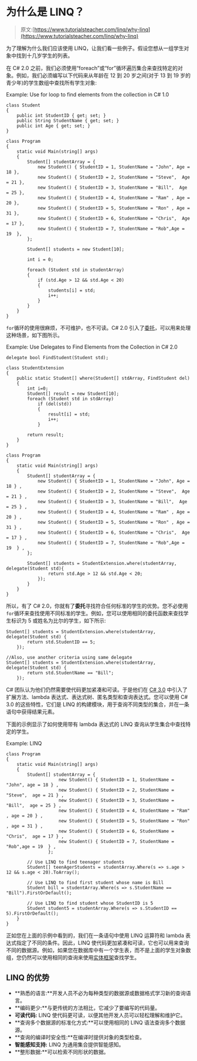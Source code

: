 # 为什么是 LINQ？

> 原文:[https://www.tutorialsteacher.com/linq/why-linq](https://www.tutorialsteacher.com/linq/why-linq)

为了理解为什么我们应该使用 LINQ，让我们看一些例子。假设您想从一组学生对象中找到十几岁学生的列表。

在 C# 2.0 之前，我们必须使用“foreach”或“for”循环遍历集合来查找特定的对象。例如，我们必须编写以下代码来从年龄在 12 到 20 岁之间(对于 13 到 19 岁的青少年)的学生数组中查找所有学生对象:

Example: Use for loop to find elements from the collection in C# 1.0

```
class Student
{
    public int StudentID { get; set; }
    public String StudentName { get; set; }
    public int Age { get; set; }
}

class Program
{
    static void Main(string[] args)
    {
        Student[] studentArray = { 
            new Student() { StudentID = 1, StudentName = "John", Age = 18 },
            new Student() { StudentID = 2, StudentName = "Steve",  Age = 21 },
            new Student() { StudentID = 3, StudentName = "Bill",  Age = 25 },
            new Student() { StudentID = 4, StudentName = "Ram" , Age = 20 },
            new Student() { StudentID = 5, StudentName = "Ron" , Age = 31 },
            new Student() { StudentID = 6, StudentName = "Chris",  Age = 17 },
            new Student() { StudentID = 7, StudentName = "Rob",Age = 19  },
        };

        Student[] students = new Student[10];

        int i = 0;

        foreach (Student std in studentArray)
        {
            if (std.Age > 12 && std.Age < 20)
            {
                students[i] = std;
                i++;
            }
        }
    }
}
```

`for`循环的使用很麻烦，不可维护，也不可读。C# 2.0 引入了[委托](/csharp/csharp-delegates)，可以用来处理这种场景，如下图所示。

Example: Use Delegates to Find Elements from the Collection in C# 2.0

```
delegate bool FindStudent(Student std);

class StudentExtension
{ 
    public static Student[] where(Student[] stdArray, FindStudent del)
    {
        int i=0;
        Student[] result = new Student[10];
        foreach (Student std in stdArray)
            if (del(std))
            {
                result[i] = std;
                i++;
            }

        return result;
    }
}

class Program
{
    static void Main(string[] args)
    {
        Student[] studentArray = { 
            new Student() { StudentID = 1, StudentName = "John", Age = 18 } ,
            new Student() { StudentID = 2, StudentName = "Steve",  Age = 21 } ,
            new Student() { StudentID = 3, StudentName = "Bill",  Age = 25 } ,
            new Student() { StudentID = 4, StudentName = "Ram" , Age = 20 } ,
            new Student() { StudentID = 5, StudentName = "Ron" , Age = 31 } ,
            new Student() { StudentID = 6, StudentName = "Chris",  Age = 17 } ,
            new Student() { StudentID = 7, StudentName = "Rob",Age = 19  } ,
        };

        Student[] students = StudentExtension.where(studentArray, delegate(Student std){
                return std.Age > 12 && std.Age < 20;
            });
        }
    }
}
```

所以，有了 C# 2.0，你就有了**委托**寻找符合任何标准的学生的优势。您不必使用 `for`循环来查找使用不同标准的学生。例如，您可以使用相同的委托函数来查找学生标识为 5 或姓名为比尔的学生，如下所示:

```
Student[] students = StudentExtension.where(studentArray, delegate(Student std) {
        return std.StudentID == 5;
    });

//Also, use another criteria using same delegate
Student[] students = StudentExtension.where(studentArray, delegate(Student std) {
        return std.StudentName == "Bill";
    });
```

C# 团队认为他们仍然需要使代码更加紧凑和可读。于是他们在 [C# 3.0](/csharp/csharp-version-history) 中引入了扩展方法、lambda 表达式、表达式树、匿名类型和查询表达式。您可以使用 C# 3.0 的这些特性，它们是 LINQ 的构建模块，用于查询不同类型的集合，并在一条语句中获得结果元素。

下面的示例显示了如何使用带有 lambda 表达式的 LINQ 查询从学生集合中查找特定的学生。

Example: LINQ

```
class Program
{
    static void Main(string[] args)
    {
        Student[] studentArray = { 
                    new Student() { StudentID = 1, StudentName = "John", age = 18 } ,
                    new Student() { StudentID = 2, StudentName = "Steve",  age = 21 } ,
                    new Student() { StudentID = 3, StudentName = "Bill",  age = 25 } ,
                    new Student() { StudentID = 4, StudentName = "Ram" , age = 20 } ,
                    new Student() { StudentID = 5, StudentName = "Ron" , age = 31 } ,
                    new Student() { StudentID = 6, StudentName = "Chris",  age = 17 } ,
                    new Student() { StudentID = 7, StudentName = "Rob",age = 19  } ,
                };

        // Use LINQ to find teenager students
        Student[] teenAgerStudents = studentArray.Where(s => s.age > 12 && s.age < 20).ToArray();

        // Use LINQ to find first student whose name is Bill 
        Student bill = studentArray.Where(s => s.StudentName == "Bill").FirstOrDefault();

        // Use LINQ to find student whose StudentID is 5
        Student student5 = studentArray.Where(s => s.StudentID == 5).FirstOrDefault();
    }
}
```

正如您在上面的示例中看到的，我们在一条语句中使用 LINQ 运算符和 lambda 表达式指定了不同的条件。因此，LINQ 使代码更加紧凑和可读，它也可以用来查询不同的数据源。例如，如果您在数据库中有一个学生表，而不是上面的学生对象数组，您仍然可以使用相同的查询来使用[实体框架](http://www.entityframeworktutorial.net "Entity Framework Tutorials")查找学生。

## LINQ 的优势

*   **熟悉的语言:**开发人员不必为每种类型的数据源或数据格式学习新的查询语言。
*   **编码更少:**与更传统的方法相比，它减少了要编写的代码量。
*   **可读代码:** LINQ 使代码更可读，以便其他开发人员可以轻松理解和维护它。
*   **查询多个数据源的标准化方式:**可以使用相同的 LINQ 语法查询多个数据源。
*   **查询的编译时安全性:**在编译时提供对象的类型检查。
*   **智能感知支持:** LINQ 为通用集合提供智能感知。
*   **整形数据:**可以检索不同形状的数据。